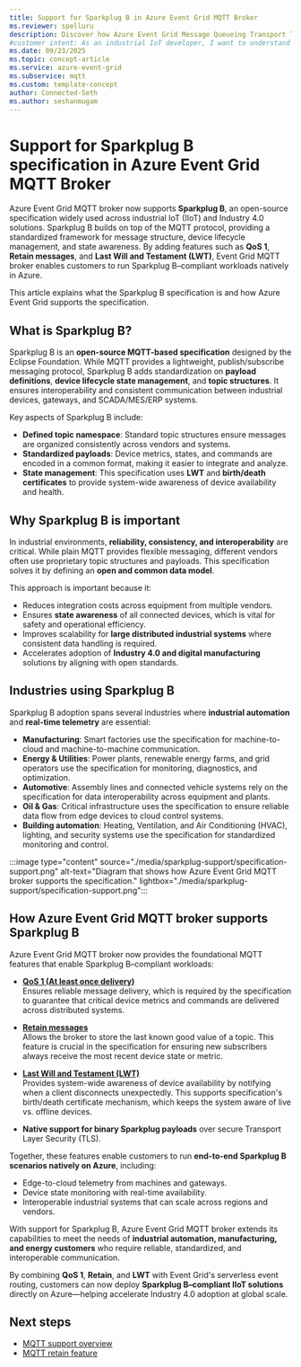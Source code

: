 ```yaml
---
title: Support for Sparkplug B in Azure Event Grid MQTT Broker
ms.reviewer: spelluru
description: Discover how Azure Event Grid Message Queueing Transport Telemetry (MQTT) broker supports Sparkplug B for industrial IoT, enabling standardized messaging, device lifecycle management, and state awareness.
#customer intent: As an industrial IoT developer, I want to understand how Azure Event Grid MQTT broker supports Sparkplug B so that I can implement standardized messaging and device lifecycle management in my solutions.
ms.date: 09/23/2025
ms.topic: concept-article
ms.service: azure-event-grid
ms.subservice: mqtt
ms.custom: template-concept
author: Connected-Seth
ms.author: seshanmugam
---
```



# Support for Sparkplug B specification in Azure Event Grid MQTT Broker

Azure Event Grid MQTT broker now supports **Sparkplug B**, an open-source specification widely used across industrial IoT (IIoT) and Industry 4.0 solutions. Sparkplug B builds on top of the MQTT protocol, providing a standardized framework for message structure, device lifecycle management, and state awareness. By adding features such as **QoS 1**, **Retain messages**, and **Last Will and Testament (LWT)**, Event Grid MQTT broker enables customers to run Sparkplug B–compliant workloads natively in Azure.

This article explains what the Sparkplug B specification is and how Azure Event Grid supports the specification. 

## What is Sparkplug B?

Sparkplug B is an **open-source MQTT-based specification** designed by the Eclipse Foundation. While MQTT provides a lightweight, publish/subscribe messaging protocol, Sparkplug B adds standardization on **payload definitions**, **device lifecycle state management**, and **topic structures**. It ensures interoperability and consistent communication between industrial devices, gateways, and SCADA/MES/ERP systems.

Key aspects of Sparkplug B include:

- **Defined topic namespace**: Standard topic structures ensure messages are organized consistently across vendors and systems.
- **Standardized payloads**: Device metrics, states, and commands are encoded in a common format, making it easier to integrate and analyze.
- **State management**: This specification uses **LWT** and **birth/death certificates** to provide system-wide awareness of device availability and health.

## Why Sparkplug B is important

In industrial environments, **reliability, consistency, and interoperability** are critical. While plain MQTT provides flexible messaging, different vendors often use proprietary topic structures and payloads. This specification solves it by defining an **open and common data model**.

This approach is important because it:

- Reduces integration costs across equipment from multiple vendors.
- Ensures **state awareness** of all connected devices, which is vital for safety and operational efficiency.
- Improves scalability for **large distributed industrial systems** where consistent data handling is required.
- Accelerates adoption of **Industry 4.0 and digital manufacturing** solutions by aligning with open standards.

## Industries using Sparkplug B

Sparkplug B adoption spans several industries where **industrial automation** and **real-time telemetry** are essential:

- **Manufacturing**: Smart factories use the specification for machine-to-cloud and machine-to-machine communication.
- **Energy & Utilities**: Power plants, renewable energy farms, and grid operators use the specification for monitoring, diagnostics, and optimization.
- **Automotive**: Assembly lines and connected vehicle systems rely on the specification for data interoperability across equipment and plants.
- **Oil & Gas**: Critical infrastructure uses the specification to ensure reliable data flow from edge devices to cloud control systems.
- **Building automation**: Heating, Ventilation, and Air Conditioning (HVAC), lighting, and security systems use the specification for standardized monitoring and control.

:::image type="content" source="./media/sparkplug-support/specification-support.png" alt-text="Diagram that shows how Azure Event Grid MQTT broker supports the specification." lightbox="./media/sparkplug-support/specification-support.png":::

## How Azure Event Grid MQTT broker supports Sparkplug B

Azure Event Grid MQTT broker now provides the foundational MQTT features that enable Sparkplug B–compliant workloads:

- **[QoS 1 (At least once delivery)](mqtt-support.md#quality-of-service)**  
  Ensures reliable message delivery, which is required by the specification to guarantee that critical device metrics and commands are delivered across distributed systems.

- **[Retain messages](mqtt-retain.md)**  
  Allows the broker to store the last known good value of a topic. This feature is crucial in the specification for ensuring new subscribers always receive the most recent device state or metric.

- **[Last Will and Testament (LWT)](mqtt-support.md#last-will-and-testament-messages)**  
  Provides system-wide awareness of device availability by notifying when a client disconnects unexpectedly. This supports specification's birth/death certificate mechanism, which keeps the system aware of live vs. offline devices.

- **Native support for binary Sparkplug payloads** over secure Transport Layer Security (TLS).

Together, these features enable customers to run **end-to-end Sparkplug B scenarios natively on Azure**, including:

- Edge-to-cloud telemetry from machines and gateways.
- Device state monitoring with real-time availability.
- Interoperable industrial systems that can scale across regions and vendors.

With support for Sparkplug B, Azure Event Grid MQTT broker extends its capabilities to meet the needs of **industrial automation, manufacturing, and energy customers** who require reliable, standardized, and interoperable communication.

By combining **QoS 1**, **Retain**, and **LWT** with Event Grid's serverless event routing, customers can now deploy **Sparkplug B–compliant IIoT solutions** directly on Azure—helping accelerate Industry 4.0 adoption at global scale.

## Next steps

- [MQTT support overview](mqtt-support.md)
- [MQTT retain feature](mqtt-retain.md)